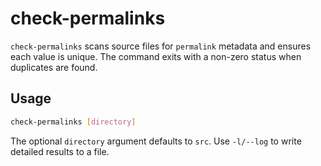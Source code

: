 # check-permalinks

`check-permalinks` scans source files for `permalink` metadata and ensures each value is unique. The command exits with a non-zero status when duplicates are found.

## Usage

```bash
check-permalinks [directory]
```

The optional `directory` argument defaults to `src`. Use `-l/--log` to write detailed results to a file.
